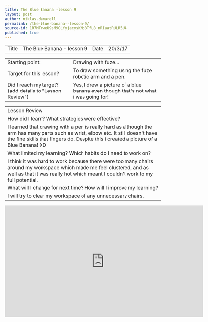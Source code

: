 ```yaml
---
title: The Blue Banana -lesson 9
layout: post
author: niklas.damarell
permalink: /the-blue-banana--lesson-9/
source-id: 1R7MTrweU9sM9GLYyjacysKNc8TfL8_nRIaatRULR5U4
published: true
---
```

<table>
  <tr>
    <td>Title</td>
    <td>The Blue Banana - lesson 9</td>
    <td>Date</td>
    <td>20/3/17</td>
  </tr>
</table>


<table>
  <tr>
    <td>Starting point:</td>
    <td>Drawing with fuze...</td>
  </tr>
  <tr>
    <td>Target for this lesson?</td>
    <td>To draw something using the fuze robotic arm and a pen.</td>
  </tr>
  <tr>
    <td>Did I reach my target? 
(add details to "Lesson Review")</td>
    <td> Yes, I drew a picture of a blue banana even though that's not what i was going for!</td>
  </tr>
</table>


<table>
  <tr>
    <td>Lesson Review</td>
  </tr>
  <tr>
    <td>How did I learn? What strategies were effective? </td>
  </tr>
  <tr>
    <td>I learned that drawing with a pen is really hard as although the arm has many parts such as wrist, elbow etc. It still doesn't have the fine skills that fingers do. Despite this I created a picture of a Blue Banana! XD</td>
  </tr>
  <tr>
    <td>What limited my learning? Which habits do I need to work on? </td>
  </tr>
  <tr>
    <td>I think it was hard to work because there were too many chairs around my workspace which made me feel clustered, and as well as that it was really hot which meant I couldn't work to my full potential.</td>
  </tr>
  <tr>
    <td>What will I change for next time? How will I improve my learning?</td>
  </tr>
  <tr>
    <td>I will try to clear my workspace of any unnecessary chairs.</td>
  </tr>
</table>

<iframe width="640" height="360" src="https://www.youtube.com/embed/F0bdrSNCnD4?rel=0" frameborder="0" allowfullscreen></iframe>

